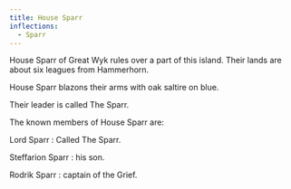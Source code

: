 ```yaml
---
title: House Sparr
inflections:
  - Sparr
---
```


House Sparr of Great Wyk rules over a part of this island. Their lands are about six leagues from Hammerhorn.

House Sparr blazons their arms with oak saltire on blue.

Their leader is called The Sparr.

The known members of House Sparr are:

Lord Sparr : Called The Sparr.

Steffarion Sparr : his son.

Rodrik Sparr : captain of the Grief.


